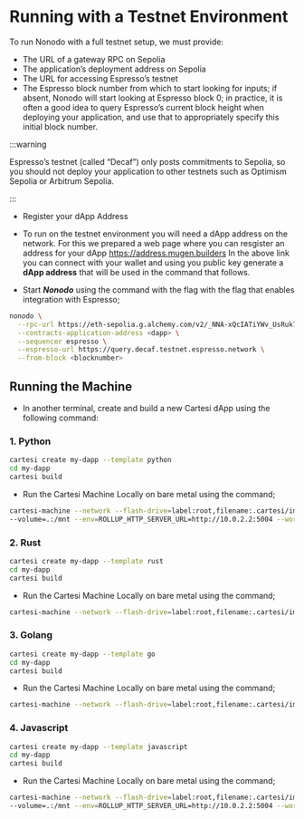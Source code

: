 # Running with a Testnet Environment

To run Nonodo with a full testnet setup, we must provide:

- The URL of a gateway RPC on Sepolia
- The application’s deployment address on Sepolia
- The URL for accessing Espresso’s testnet
- The Espresso block number from which to start looking for inputs; if absent, Nonodo will start looking at Espresso block 0; in practice, it is often a good idea to query Espresso’s current block height when deploying your application, and use that to appropriately specify this initial block number.

:::warning

Espresso’s testnet (called “Decaf”) only posts commitments to Sepolia, so you should not deploy your application to other testnets such as Optimism Sepolia or Arbitrum Sepolia.

:::

- Register your dApp Address

- To run on the testnet environment you will need a dApp address on the network. For this we prepared a web page where you can resgister an address for your dApp
  https://address.mugen.builders
  In the above link you can connect with your wallet and using you public key generate a **dApp address** that will be used in the command that follows.

- Start **_Nonodo_** using the command with the flag with the flag that enables integration with Espresso;

```bash
nonodo \
  --rpc-url https://eth-sepolia.g.alchemy.com/v2/_NNA-xQcIATiYWv_UsRuk7BGLmrbxcvM \
  --contracts-application-address <dapp> \
  --sequencer espresso \
  --espresso-url https://query.decaf.testnet.espresso.network \
  --from-block <blocknumber>
```

## Running the Machine

- In another terminal, create and build a new Cartesi dApp using the following command:

### 1. **Python**

```bash
cartesi create my-dapp --template python
cd my-dapp
cartesi build
```

- Run the Cartesi Machine Locally on bare metal using the command;

```bash
cartesi-machine --network --flash-drive=label:root,filename:.cartesi/image.ext2 \
--volume=.:/mnt --env=ROLLUP_HTTP_SERVER_URL=http://10.0.2.2:5004 --workdir=/mnt -- python dapp.py
```

### 2. **Rust**

```bash
cartesi create my-dapp --template rust
cd my-dapp
cartesi build
```

- Run the Cartesi Machine Locally on bare metal using the command;

```bash
cartesi-machine --network --flash-drive=label:root,filename:.cartesi/image.ext2 --env=ROLLUP_HTTP_SERVER_URL=http://10.0.2.2:5004 -- /opt/cartesi/dapp/dapp
```

### 3. **Golang**

```bash
cartesi create my-dapp --template go
cd my-dapp
cartesi build
```

- Run the Cartesi Machine Locally on bare metal using the command;

```bash
cartesi-machine --network --flash-drive=label:root,filename:.cartesi/image.ext2 --env=ROLLUP_HTTP_SERVER_URL=http://10.0.2.2:5004 -- /opt/cartesi/dapp/dapp
```

### 4. **Javascript**

```bash
cartesi create my-dapp --template javascript
cd my-dapp
cartesi build
```

- Run the Cartesi Machine Locally on bare metal using the command;

```bash
cartesi-machine --network --flash-drive=label:root,filename:.cartesi/image.ext2 \
--volume=.:/mnt --env=ROLLUP_HTTP_SERVER_URL=http://10.0.2.2:5004 --workdir=/opt/cartesi/dapp -- node index
```
